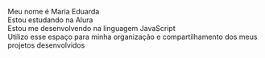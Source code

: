Meu nome é Maria Eduarda                                                                                                                                                                                 
Estou estudando na Alura                                                                                                                                                                                              
Estou me desenvolvendo na linguagem JavaScript                                                                                                                                                                     
Utilizo esse espaço para minha organização e compartilhamento dos meus projetos desenvolvidos
